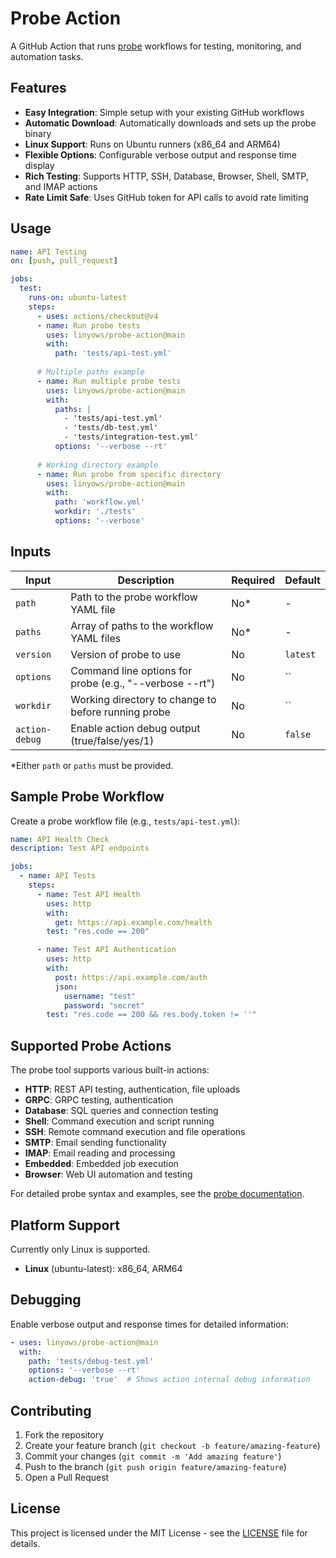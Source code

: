 Probe Action
==

A GitHub Action that runs [probe](https://github.com/linyows/probe) workflows for testing, monitoring, and automation tasks.

Features
--

- **Easy Integration**: Simple setup with your existing GitHub workflows
- **Automatic Download**: Automatically downloads and sets up the probe binary
- **Linux Support**: Runs on Ubuntu runners (x86_64 and ARM64)
- **Flexible Options**: Configurable verbose output and response time display
- **Rich Testing**: Supports HTTP, SSH, Database, Browser, Shell, SMTP, and IMAP actions
- **Rate Limit Safe**: Uses GitHub token for API calls to avoid rate limiting

Usage
--


```yaml
name: API Testing
on: [push, pull_request]

jobs:
  test:
    runs-on: ubuntu-latest
    steps:
      - uses: actions/checkout@v4
      - name: Run probe tests
        uses: linyows/probe-action@main
        with:
          path: 'tests/api-test.yml'
          
      # Multiple paths example
      - name: Run multiple probe tests
        uses: linyows/probe-action@main
        with:
          paths: |
            - 'tests/api-test.yml'
            - 'tests/db-test.yml'
            - 'tests/integration-test.yml'
          options: '--verbose --rt'
          
      # Working directory example
      - name: Run probe from specific directory
        uses: linyows/probe-action@main
        with:
          path: 'workflow.yml'
          workdir: './tests'
          options: '--verbose'
```

Inputs
--

| Input | Description | Required | Default |
|-------|-------------|----------|---------|
| `path` | Path to the probe workflow YAML file | No* | - |
| `paths` | Array of paths to the workflow YAML files | No* | - |
| `version` | Version of probe to use | No | `latest` |
| `options` | Command line options for probe (e.g., "--verbose --rt") | No | `` |
| `workdir` | Working directory to change to before running probe | No | `` |
| `action-debug` | Enable action debug output (true/false/yes/1) | No | `false` |

*Either `path` or `paths` must be provided.

Sample Probe Workflow
--

Create a probe workflow file (e.g., `tests/api-test.yml`):

```yaml
name: API Health Check
description: Test API endpoints

jobs:
  - name: API Tests
    steps:
      - name: Test API Health
        uses: http
        with:
          get: https://api.example.com/health
        test: "res.code == 200"

      - name: Test API Authentication
        uses: http
        with:
          post: https://api.example.com/auth
          json:
            username: "test"
            password: "secret"
        test: "res.code == 200 && res.body.token != ''"
```

Supported Probe Actions
--

The probe tool supports various built-in actions:

- **HTTP**: REST API testing, authentication, file uploads
- **GRPC**: GRPC testing, authentication
- **Database**: SQL queries and connection testing
- **Shell**: Command execution and script running
- **SSH**: Remote command execution and file operations
- **SMTP**: Email sending functionality
- **IMAP**: Email reading and processing
- **Embedded**: Embedded job execution
- **Browser**: Web UI automation and testing

For detailed probe syntax and examples, see the [probe documentation](https://github.com/linyows/probe).

Platform Support
--

Currently only Linux is supported.

- **Linux** (ubuntu-latest): x86_64, ARM64

Debugging
--

Enable verbose output and response times for detailed information:

```yaml
- uses: linyows/probe-action@main
  with:
    path: 'tests/debug-test.yml'
    options: '--verbose --rt'
    action-debug: 'true'  # Shows action internal debug information
```

Contributing
--

1. Fork the repository
2. Create your feature branch (`git checkout -b feature/amazing-feature`)
3. Commit your changes (`git commit -m 'Add amazing feature'`)
4. Push to the branch (`git push origin feature/amazing-feature`)
5. Open a Pull Request

License
--

This project is licensed under the MIT License - see the [LICENSE](LICENSE) file for details.
